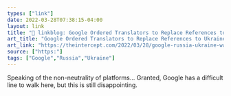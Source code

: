 ```yaml
---
types: ["link"]
date: 2022-03-28T07:38:15-04:00
layout: link
title: "🔗 linkblog: Google Ordered Translators to Replace References to Ukraine “War”'"
art_title: "Google Ordered Translators to Replace References to Ukraine “War”"
art_link: "https://theintercept.com/2022/03/28/google-russia-ukraine-war-censorship/"
source: ["https:"]
tags: ["Google","Russia","Ukraine"]
---
```

Speaking of the non-neutrality of platforms... Granted, Google has a difficult line to walk here, but this is still disappointing.
